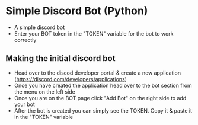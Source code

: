 # Simple Discord Bot (Python)

- A simple discord bot
- Enter your BOT token in the "TOKEN" variable for the bot to work correctly


## Making the initial discord bot

- Head over to the discod developer portal & create a new application (https://discord.com/developers/applications)
- Once you have created the application head over to the bot section from the menu on the left side 
- Once you are on the BOT page click "Add Bot" on the right side to add your bot
- After the bot is created you can simply see the TOKEN. Copy it & paste it in the "TOKEN" variable
